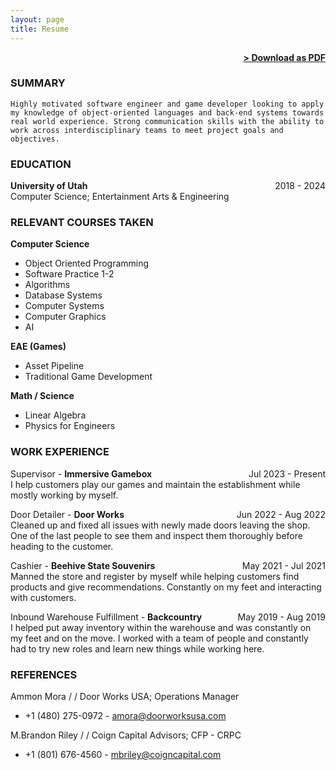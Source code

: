 ```yaml
---
layout: page
title: Resume
---
```


<span style="float: right; "><a href="{{ '/assets/DMS_Resume.pdf' | prepend: site.baseurl }}"><strong>> Download as PDF</strong></a> </span>
<br>

### SUMMARY
``` Highly motivated software engineer and game developer looking to apply my knowledge of object-oriented languages and back-end systems towards real world experience. Strong communication skills with the ability to work across interdisciplinary teams to meet project goals and objectives.  ```  

### EDUCATION

**University of Utah** <span style="float: right; ">2018 - 2024</span>  
Computer Science; Entertainment Arts & Engineering
 
### RELEVANT COURSES TAKEN

**Computer Science** 
- Object Oriented Programming
- Software Practice 1-2
- Algorithms
- Database Systems
- Computer Systems
- Computer Graphics
- AI

**EAE (Games)**
- Asset Pipeline
- Traditional Game Development

**Math / Science**
- Linear Algebra
- Physics for Engineers

### WORK EXPERIENCE

Supervisor - **Immersive Gamebox** <span style="float: right; ">Jul 2023 - Present</span>  
I help customers play our games and maintain the establishment while mostly working by myself.

Door Detailer - **Door Works** <span style="float: right; ">Jun 2022 - Aug 2022</span>  
Cleaned up and fixed all issues with newly made doors leaving the shop. One of the last people to see them and inspect them thoroughly before heading to the customer. 

Cashier - **Beehive State Souvenirs** <span style="float: right; ">May 2021 - Jul 2021</span>  
Manned the store and register by myself while helping customers find products and give recommendations. Constantly on my feet and interacting with customers.

Inbound Warehouse Fulfillment - **Backcountry** <span style="float: right; ">May 2019 - Aug 2019</span>  
I helped put away inventory within the warehouse and was constantly on my feet and on the move. I worked with a team of people and constantly had to try new roles and learn new things while working here.

### REFERENCES
Ammon Mora / / Door Works USA; Operations Manager
- +1 (480) 275-0972 - amora@doorworksusa.com

M.Brandon Riley / / Coign Capital Advisors; CFP - CRPC
- +1 (801) 676-4560 - mbriley@coigncapital.com